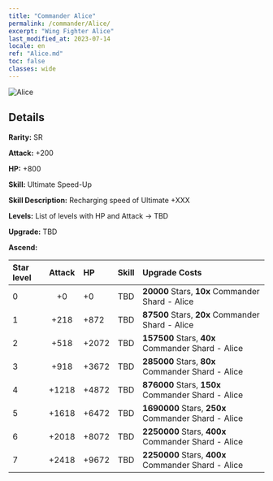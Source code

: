 ```yaml
---
title: "Commander Alice"
permalink: /commander/Alice/
excerpt: "Wing Fighter Alice"
last_modified_at: 2023-07-14
locale: en
ref: "Alice.md"
toc: false
classes: wide
---
```



 ![Alice](/images/commander/actor_debris_3.png)

## Details

 **Rarity:** SR 

 **Attack:** +200

 **HP:** +800

 **Skill:** Ultimate Speed-Up

 **Skill Description:**  Recharging speed of Ultimate +XXX

 **Levels:**  List of levels with HP and Attack -> TBD

 **Upgrade:**  TBD

 **Ascend:**  

  |  Star level | Attack | HP |  Skill | Upgrade Costs |
  |:------|:----:|:------|:-------:|:-------------------|
  | 0  | +0  | +0  | TBD  | **20000** Stars, **10x** Commander Shard - Alice |
  | 1  | +218  | +872  | TBD  | **87500** Stars, **20x** Commander Shard - Alice |
  | 2  | +518  | +2072  | TBD  | **157500** Stars, **40x** Commander Shard - Alice |
  | 3  | +918  | +3672  | TBD  | **285000** Stars, **80x** Commander Shard - Alice |
  | 4  | +1218  | +4872  | TBD  | **876000** Stars, **150x** Commander Shard - Alice |
  | 5  | +1618  | +6472  | TBD  | **1690000** Stars, **250x** Commander Shard - Alice |
  | 6  | +2018  | +8072  | TBD  | **2250000** Stars, **400x** Commander Shard - Alice |
  | 7  | +2418  | +9672  | TBD  | **2250000** Stars, **400x** Commander Shard - Alice |

